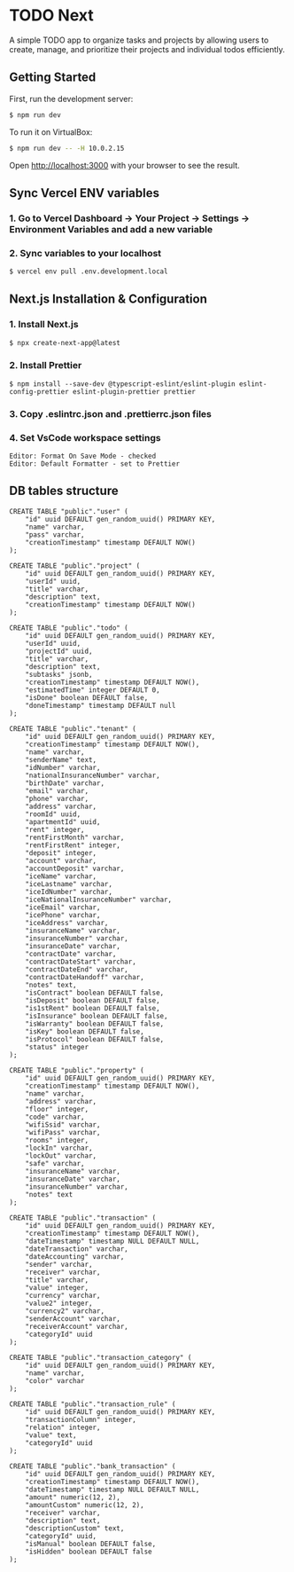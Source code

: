 # TODO Next

A simple TODO app to organize tasks and projects by allowing users to create, manage, and prioritize their projects and individual todos efficiently.

## Getting Started

First, run the development server:

```bash
$ npm run dev
```

To run it on VirtualBox:

```bash
$ npm run dev -- -H 10.0.2.15
```

Open [http://localhost:3000](http://localhost:3000) with your browser to see the result.

## Sync Vercel ENV variables

### 1. Go to Vercel Dashboard → Your Project → Settings → Environment Variables and add a new variable

### 2. Sync variables to your localhost

```bash
$ vercel env pull .env.development.local
```

## Next.js Installation & Configuration

### 1. Install Next.js

```bash
$ npx create-next-app@latest
```

### 2. Install Prettier

```
$ npm install --save-dev @typescript-eslint/eslint-plugin eslint-config-prettier eslint-plugin-prettier prettier
```

### 3. Copy .eslintrc.json and .prettierrc.json files

### 4. Set VsCode workspace settings

```
Editor: Format On Save Mode - checked
Editor: Default Formatter - set to Prettier
```

## DB tables structure

```
CREATE TABLE "public"."user" (
    "id" uuid DEFAULT gen_random_uuid() PRIMARY KEY,
    "name" varchar,
    "pass" varchar,
    "creationTimestamp" timestamp DEFAULT NOW()
);
```

```
CREATE TABLE "public"."project" (
    "id" uuid DEFAULT gen_random_uuid() PRIMARY KEY,
    "userId" uuid,
    "title" varchar,
    "description" text,
    "creationTimestamp" timestamp DEFAULT NOW()
);
```

```
CREATE TABLE "public"."todo" (
    "id" uuid DEFAULT gen_random_uuid() PRIMARY KEY,
    "userId" uuid,
    "projectId" uuid,
    "title" varchar,
    "description" text,
    "subtasks" jsonb,
    "creationTimestamp" timestamp DEFAULT NOW(),
    "estimatedTime" integer DEFAULT 0,
    "isDone" boolean DEFAULT false,
    "doneTimestamp" timestamp DEFAULT null
);
```

```
CREATE TABLE "public"."tenant" (
    "id" uuid DEFAULT gen_random_uuid() PRIMARY KEY,
    "creationTimestamp" timestamp DEFAULT NOW(),
    "name" varchar,
    "senderName" text,
    "idNumber" varchar,
    "nationalInsuranceNumber" varchar,
    "birthDate" varchar,
    "email" varchar,
    "phone" varchar,
    "address" varchar,
    "roomId" uuid,
    "apartmentId" uuid,
    "rent" integer,
    "rentFirstMonth" varchar,
    "rentFirstRent" integer,
    "deposit" integer,
    "account" varchar,
    "accountDeposit" varchar,
    "iceName" varchar,
    "iceLastname" varchar,
    "iceIdNumber" varchar,
    "iceNationalInsuranceNumber" varchar,
    "iceEmail" varchar,
    "icePhone" varchar,
    "iceAddress" varchar,
    "insuranceName" varchar,
    "insuranceNumber" varchar,
    "insuranceDate" varchar,
    "contractDate" varchar,
    "contractDateStart" varchar,
    "contractDateEnd" varchar,
    "contractDateHandoff" varchar,
    "notes" text,
    "isContract" boolean DEFAULT false,
    "isDeposit" boolean DEFAULT false,
    "is1stRent" boolean DEFAULT false,
    "isInsurance" boolean DEFAULT false,
    "isWarranty" boolean DEFAULT false,
    "isKey" boolean DEFAULT false,
    "isProtocol" boolean DEFAULT false,
    "status" integer
);
```

```
CREATE TABLE "public"."property" (
    "id" uuid DEFAULT gen_random_uuid() PRIMARY KEY,
    "creationTimestamp" timestamp DEFAULT NOW(),
    "name" varchar,
    "address" varchar,
    "floor" integer,
    "code" varchar,
    "wifiSsid" varchar,
    "wifiPass" varchar,
    "rooms" integer,
    "lockIn" varchar,
    "lockOut" varchar,
    "safe" varchar,
    "insuranceName" varchar,
    "insuranceDate" varchar,
    "insuranceNumber" varchar,
    "notes" text
);
```

```
CREATE TABLE "public"."transaction" (
    "id" uuid DEFAULT gen_random_uuid() PRIMARY KEY,
    "creationTimestamp" timestamp DEFAULT NOW(),
    "dateTimestamp" timestamp NULL DEFAULT NULL,
    "dateTransaction" varchar,
    "dateAccounting" varchar,
    "sender" varchar,
    "receiver" varchar,
    "title" varchar,
    "value" integer,
    "currency" varchar,
    "value2" integer,
    "currency2" varchar,
    "senderAccount" varchar,
    "receiverAccount" varchar,
    "categoryId" uuid
);
```

```
CREATE TABLE "public"."transaction_category" (
    "id" uuid DEFAULT gen_random_uuid() PRIMARY KEY,
    "name" varchar,
    "color" varchar
);
```

```
CREATE TABLE "public"."transaction_rule" (
    "id" uuid DEFAULT gen_random_uuid() PRIMARY KEY,
    "transactionColumn" integer,
    "relation" integer,
    "value" text,
    "categoryId" uuid
);
```

```
CREATE TABLE "public"."bank_transaction" (
    "id" uuid DEFAULT gen_random_uuid() PRIMARY KEY,
    "creationTimestamp" timestamp DEFAULT NOW(),
    "dateTimestamp" timestamp NULL DEFAULT NULL,
    "amount" numeric(12, 2),
    "amountCustom" numeric(12, 2),
    "receiver" varchar,
    "description" text,
    "descriptionCustom" text,
    "categoryId" uuid,
    "isManual" boolean DEFAULT false,
    "isHidden" boolean DEFAULT false
);
```
